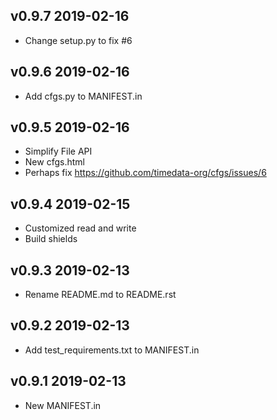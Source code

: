 ## v0.9.7 2019-02-16
- Change setup.py to fix #6

## v0.9.6 2019-02-16
- Add cfgs.py to MANIFEST.in

## v0.9.5 2019-02-16
- Simplify File API
- New cfgs.html
- Perhaps fix https://github.com/timedata-org/cfgs/issues/6

## v0.9.4 2019-02-15
- Customized read and write
- Build shields

## v0.9.3 2019-02-13
 - Rename README.md to README.rst

## v0.9.2 2019-02-13
 - Add test_requirements.txt to MANIFEST.in

## v0.9.1 2019-02-13
 - New MANIFEST.in

